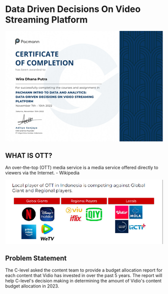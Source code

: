 # Data Driven Decisions On Video Streaming Platform

![sertificate](/img/ddd-sertificate.png)



## WHAT IS OTT?
An over-the-top (OTT) media service is a media service offered directly to viewers via the Internet. - Wikipedia

![local-player-ott](/img/local-player-ott.png)

## Problem Statement
The C-level asked the content team to provide a budget allocation report for each content that Vidio has invested in over the past 5 years. The report will help C-level's decision making in determining the amount of Vidio's content budget allocation in 2023.
